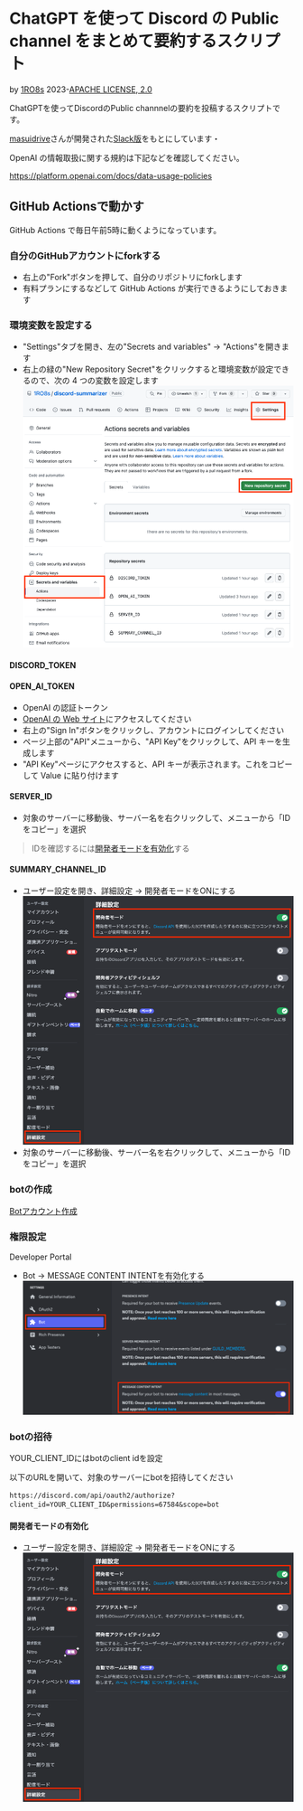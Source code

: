 # ChatGPT を使って Discord の Public channel をまとめて要約するスクリプト

by [1RO8s](https://twitter.com/kizzo168) 2023-[APACHE LICENSE, 2.0](https://www.apache.org/licenses/LICENSE-2.0)

ChatGPTを使ってDiscordのPublic channnelの要約を投稿するスクリプトです。

[masuidrive](https://twitter.com/masuidrive)さんが開発された[Slack版](https://github.com/masuidrive/slack-summarizer)をもとにしています・


OpenAI の情報取扱に関する規約は下記などを確認してください。

https://platform.openai.com/docs/data-usage-policies


## GitHub Actionsで動かす

GitHub Actions で毎日午前5時に動くようになっています。

### 自分のGitHubアカウントにforkする
- 右上の"Fork"ボタンを押して、自分のリポジトリにforkします
- 有料プランにするなどして GitHub Actions が実行できるようにしておきます

### 環境変数を設定する
- "Settings"タブを開き、左の"Secrets and variables" -> "Actions"を開きます
- 右上の緑の"New Repository Secret"をクリックすると環境変数が設定できるので、次の 4 つの変数を設定します
![secrets-and-variables](images/secrets-and-variables.png)


#### DISCORD_TOKEN

#### OPEN_AI_TOKEN
- OpenAI の認証トークン
- [OpenAI の Web サイト](https://platform.openai.com/)にアクセスしてください
- 右上の"Sign In"ボタンをクリックし、アカウントにログインしてください
- ページ上部の"API"メニューから、"API Key"をクリックして、API キーを生成します
- "API Key"ページにアクセスすると、API キーが表示されます。これをコピーして Value に貼り付けます

#### SERVER_ID
- 対象のサーバーに移動後、サーバー名を右クリックして、メニューから「IDをコピー」を選択
> IDを確認するには[開発者モードを有効化](#開発者モードの有効化)する

#### SUMMARY_CHANNEL_ID
- ユーザー設定を開き、詳細設定 -> 開発者モードをONにする
![message-content-intent](images/developer-mode.png)
- 対象のサーバーに移動後、サーバー名を右クリックして、メニューから「IDをコピー」を選択

### botの作成

[Botアカウント作成](https://discordpy.readthedocs.io/ja/latest/discord.html)


### 権限設定
Developer Portal
- Bot -> MESSAGE CONTENT INTENTを有効化する
![message-content-intent](images/message-content-setting.png)

### botの招待
YOUR_CLIENT_IDにはbotのclient idを設定

以下のURLを開いて、対象のサーバーにbotを招待してください
```
https://discord.com/api/oauth2/authorize?client_id=YOUR_CLIENT_ID&permissions=67584&scope=bot
```

#### 開発者モードの有効化
- ユーザー設定を開き、詳細設定 -> 開発者モードをONにする
![developer-mode](images/developer-mode.png)